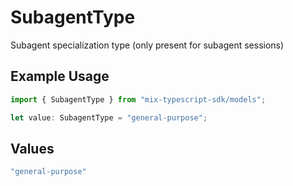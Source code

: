 # SubagentType

Subagent specialization type (only present for subagent sessions)

## Example Usage

```typescript
import { SubagentType } from "mix-typescript-sdk/models";

let value: SubagentType = "general-purpose";
```

## Values

```typescript
"general-purpose"
```